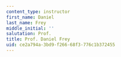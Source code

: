 ```yaml
---
content_type: instructor
first_name: Daniel
last_name: Frey
middle_initial: ''
salutation: Prof.
title: Prof. Daniel Frey
uid: ce2a794a-3bd9-f266-68f3-776c1b372455
---
```

